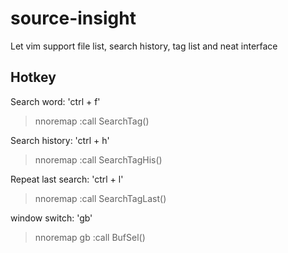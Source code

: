 # source-insight
Let vim support file list, search history, tag list and neat interface

## Hotkey
Search word: 'ctrl + f'
> nnoremap <C-f> :call SearchTag()<CR>

Search history: 'ctrl + h'
> nnoremap <C-h> :call SearchTagHis()<CR>

Repeat last search: 'ctrl + l'
> nnoremap <C-l> :call SearchTagLast()<CR>

window switch: 'gb'
> nnoremap gb :call BufSel()<CR>
